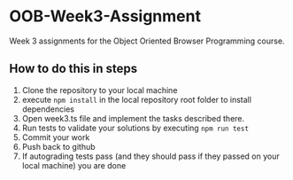 # OOB-Week3-Assignment

Week 3 assignments for the Object Oriented Browser Programming course.

## How to do this in steps

1. Clone the repository to your local machine
2. execute `npm install` in the local repository root folder to install dependencies
3. Open week3.ts file and implement the tasks described there.
4. Run tests to validate your solutions by executing `npm run test`
5. Commit your work
6. Push back to github
7. If autograding tests pass (and they should pass if they passed on your local machine) you are done

